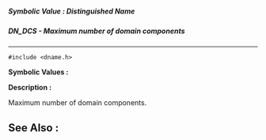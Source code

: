 ##### Symbolic Value : Distinguished Name
##### DN_DCS - Maximum number of domain components
---
```
#include <dname.h>
```

**Symbolic Values :**



**Description :**

Maximum number of domain components.


**See Also :**
---
